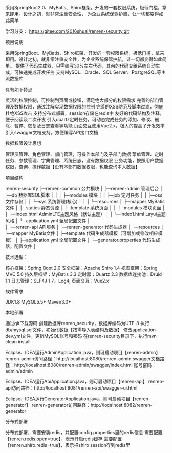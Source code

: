 采用SpringBoot2.0、MyBatis、Shiro框架，开发的一套权限系统，极低门槛，拿来即用。设计之初，就非常注重安全性，
为企业系统保驾护航，让一切都变得如此简单


学习分支：
https://gitee.com/2016shuai/renren-security.git


项目说明

采用SpringBoot、MyBatis、Shiro框架，开发的一套权限系统，极低门槛，拿来即用。设计之初，就非常注重安全性，为企业系统保驾护航，让一切都变得如此简单。
提供了代码生成器，只需编写30%左右代码，其余的代码交给系统自动生成，可快速完成开发任务
支持MySQL、Oracle、SQL Server、PostgreSQL等主流数据库

具有如下特点

灵活的权限控制，可控制到页面或按钮，满足绝大部分的权限需求
完善的部门管理及数据权限，通过注解实现数据权限的控制
完善的XSS防范及脚本过滤，彻底杜绝XSS攻击
支持分布式部署，session存储在redis中
友好的代码结构及注释，便于阅读及二次开发
引入quartz定时任务，可动态完成任务的添加、修改、删除、暂停、恢复及日志查看等功能
页面交互使用Vue2.x，极大的提高了开发效率
引入swagger文档支持，方便编写API接口文档

数据权限设计思想

管理员管理、角色管理、部门管理，可操作本部门及子部门数据
菜单管理、定时任务、参数管理、字典管理、系统日志，没有数据权限
业务功能，按照用户数据权限，查询、操作数据【没有本部门数据权限，也能查询本人数据】

项目结构

renren-security
├─renren-common     公共模块
│ 
├─renren-admin      管理后台
│    ├─db  数据库SQL脚本
│    │ 
│    ├─modules  模块
│    │    ├─job 定时任务
│    │    ├─oss 文件存储
│    │    └─sys 系统管理(核心)
│    │ 
│    └─resources 
│        ├─mapper   MyBatis文件
│        ├─statics  静态资源
│        ├─template 系统页面
│        │    ├─modules      模块页面
│        │    ├─index.html   AdminLTE主题风格（默认主题）
│        │    └─index1.html  Layui主题风格
│        └─application.yml   全局配置文件
│       
│ 
├─renren-api        API服务
│ 
├─renren-generator  代码生成器
│        └─resources 
│           ├─mapper   MyBatis文件
│           ├─template 代码生成器模板（可增加或修改相应模板）
│           ├─application.yml    全局配置文件
│           └─generator.properties   代码生成器，配置文件
│

技术选型：

核心框架：Spring Boot 2.0
安全框架：Apache Shiro 1.4
视图框架：Spring MVC 5.0
持久层框架：MyBatis 3.3
定时器：Quartz 2.3
数据库连接池：Druid 1.1
日志管理：SLF4J 1.7、Log4j
页面交互：Vue2.x

软件需求

JDK1.8
MySQL5.5+
Maven3.0+

本地部署

通过git下载源码
创建数据库renren_security，数据库编码为UTF-8
执行db/mysql.sql文件，初始化数据【按需导入表结构及数据】
修改application-dev.yml文件，更新MySQL账号和密码
在renren-security目录下，执行mvn clean install

Eclipse、IDEA运行AdminApplication.java，则可启动项目【renren-admin】
renren-admin访问路径：http://localhost:8080/renren-admin
swagger文档路径：http://localhost:8080/renren-admin/swagger/index.html
账号密码：admin/admin

Eclipse、IDEA运行ApiApplication.java，则可启动项目【renren-api】
renren-api访问路径：http://localhost:8081/renren-api/swagger-ui.html

Eclipse、IDEA运行GeneratorApplication.java，则可启动项目【renren-generator】
renren-generator访问路径：http://localhost:8082/renren-generator

分布式部署

分布式部署，需要安装redis，并配置config.properties里的redis信息
需要配置【renren.redis.open=true】，表示开启redis缓存
需要配置【renren.shiro.redis=true】，表示把shiro session存到redis里